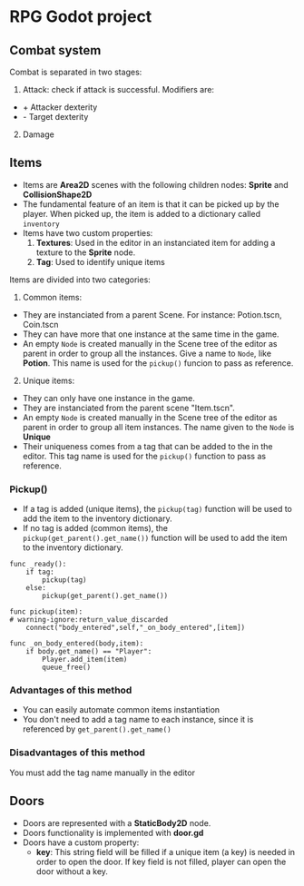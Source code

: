 # RPG Godot project 

## Combat system

Combat is separated in two stages:
1. Attack: check if attack is successful. Modifiers are:
  - \+ Attacker dexterity
  - \- Target dexterity


2. Damage

## Items

- Items are **Area2D** scenes with the following children nodes: **Sprite** and **CollisionShape2D**
- The fundamental feature of an item is that it can be picked up by the player. When picked up, the item is added to a dictionary called `inventory`
- Items have two custom properties:
  1. **Textures**: Used in the editor in an instanciated item for adding a texture to the **Sprite** node.
  2. **Tag**: Used to identify unique items


Items are divided into two categories:

1. Common items:
  - They are instanciated from a parent Scene. For instance: Potion.tscn, Coin.tscn
  - They can have more that one instance at the same time in the game.
  - An empty `Node` is created manually in the Scene tree of the editor as parent in order to group all the instances. Give a name to `Node`, like **Potion**. This name is used for the `pickup()` funcion to pass as reference.

2. Unique items:
  - They can only have one instance in the game.
  - They are instanciated from the parent scene "Item.tscn".
  - An empty `Node` is created manually in the Scene tree of the editor as parent in order to group all item instances. The name given to the `Node` is **Unique**
  - Their uniqueness comes from a tag that can be added to the in the editor. This tag name is used for the `pickup()` function to pass as reference.

### Pickup()
- If a tag is added (unique items), the `pickup(tag)` function will be used to add the item to the inventory dictionary.
- If no tag is added (common items), the `pickup(get_parent().get_name())` function will be used to add the item to the inventory dictionary.

```
func _ready():
    if tag:
        pickup(tag)
    else:
        pickup(get_parent().get_name())

func pickup(item):
# warning-ignore:return_value_discarded
    connect("body_entered",self,"_on_body_entered",[item])

func _on_body_entered(body,item):
    if body.get_name() == "Player":
        Player.add_item(item)
        queue_free()
```

### Advantages of this method

- You can easily automate common items instantiation
- You don't need to add a tag name to each instance, since it is referenced by `get_parent().get_name()`

### Disadvantages of this method

You must add the tag name manually in the editor


## Doors

- Doors are represented with a **StaticBody2D** node.
- Doors functionality is implemented with **door.gd**
- Doors have a custom property:
  - **key**: This string field will be filled if a unique item (a key) is needed in order to open the door. If key field is not filled, player can open the door without a key.

